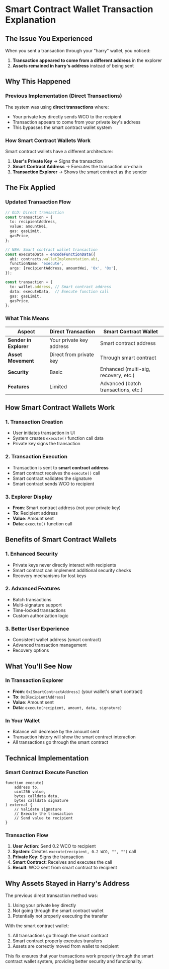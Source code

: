 # Smart Contract Wallet Transaction Explanation

## The Issue You Experienced

When you sent a transaction through your "harry" wallet, you noticed:
1. **Transaction appeared to come from a different address** in the explorer
2. **Assets remained in harry's address** instead of being sent

## Why This Happened

### Previous Implementation (Direct Transactions)
The system was using **direct transactions** where:
- Your private key directly sends WCO to the recipient
- Transaction appears to come from your private key's address
- This bypasses the smart contract wallet system

### How Smart Contract Wallets Work
Smart contract wallets have a different architecture:

1. **User's Private Key** → Signs the transaction
2. **Smart Contract Address** → Executes the transaction on-chain
3. **Transaction Explorer** → Shows the smart contract as the sender

## The Fix Applied

### Updated Transaction Flow
```typescript
// OLD: Direct transaction
const transaction = {
  to: recipientAddress,
  value: amountWei,
  gas: gasLimit,
  gasPrice,
};

// NEW: Smart contract wallet transaction
const executeData = encodeFunctionData({
  abi: contracts.walletImplementation.abi,
  functionName: 'execute',
  args: [recipientAddress, amountWei, '0x', '0x'],
});

const transaction = {
  to: wallet.address, // Smart contract address
  data: executeData,  // Execute function call
  gas: gasLimit,
  gasPrice,
};
```

### What This Means

| Aspect | Direct Transaction | Smart Contract Wallet |
|--------|-------------------|----------------------|
| **Sender in Explorer** | Your private key address | Smart contract address |
| **Asset Movement** | Direct from private key | Through smart contract |
| **Security** | Basic | Enhanced (multi-sig, recovery, etc.) |
| **Features** | Limited | Advanced (batch transactions, etc.) |

## How Smart Contract Wallets Work

### 1. Transaction Creation
- User initiates transaction in UI
- System creates `execute()` function call data
- Private key signs the transaction

### 2. Transaction Execution
- Transaction is sent to **smart contract address**
- Smart contract receives the `execute()` call
- Smart contract validates the signature
- Smart contract sends WCO to recipient

### 3. Explorer Display
- **From**: Smart contract address (not your private key)
- **To**: Recipient address
- **Value**: Amount sent
- **Data**: `execute()` function call

## Benefits of Smart Contract Wallets

### 1. Enhanced Security
- Private keys never directly interact with recipients
- Smart contract can implement additional security checks
- Recovery mechanisms for lost keys

### 2. Advanced Features
- Batch transactions
- Multi-signature support
- Time-locked transactions
- Custom authorization logic

### 3. Better User Experience
- Consistent wallet address (smart contract)
- Advanced transaction management
- Recovery options

## What You'll See Now

### In Transaction Explorer
- **From**: `0x[SmartContractAddress]` (your wallet's smart contract)
- **To**: `0x[RecipientAddress]`
- **Value**: Amount sent
- **Data**: `execute(recipient, amount, data, signature)`

### In Your Wallet
- Balance will decrease by the amount sent
- Transaction history will show the smart contract interaction
- All transactions go through the smart contract

## Technical Implementation

### Smart Contract Execute Function
```solidity
function execute(
    address to,
    uint256 value,
    bytes calldata data,
    bytes calldata signature
) external {
    // Validate signature
    // Execute the transaction
    // Send value to recipient
}
```

### Transaction Flow
1. **User Action**: Send 0.2 WCO to recipient
2. **System**: Creates `execute(recipient, 0.2 WCO, "", "")` call
3. **Private Key**: Signs the transaction
4. **Smart Contract**: Receives and executes the call
5. **Result**: WCO sent from smart contract to recipient

## Why Assets Stayed in Harry's Address

The previous direct transaction method was:
1. Using your private key directly
2. Not going through the smart contract wallet
3. Potentially not properly executing the transfer

With the smart contract wallet:
1. All transactions go through the smart contract
2. Smart contract properly executes transfers
3. Assets are correctly moved from wallet to recipient

This fix ensures that your transactions work properly through the smart contract wallet system, providing better security and functionality.



